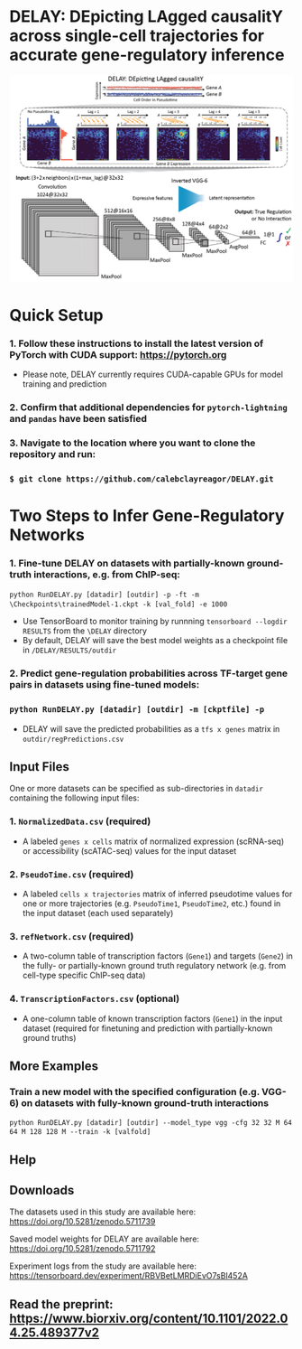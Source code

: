 # DELAY: DEpicting LAgged causalitY across single-cell trajectories for accurate gene-regulatory inference

![DELAY](DELAY.png)

# Quick Setup

### 1. Follow these instructions to install the latest version of PyTorch with CUDA support: https://pytorch.org

- Please note, DELAY currently requires CUDA-capable GPUs for model training and prediction

### 2. Confirm that additional dependencies for ``pytorch-lightning`` and ``pandas`` have been satisfied

### 3. Navigate to the location where you want to clone the repository and run:

### ``$ git clone https://github.com/calebclayreagor/DELAY.git``

# Two Steps to Infer Gene-Regulatory Networks

### 1. Fine-tune DELAY on datasets with partially-known ground-truth interactions, e.g. from ChIP-seq:

``python RunDELAY.py [datadir] [outdir] -p -ft -m \Checkpoints\trainedModel-1.ckpt -k [val_fold] -e 1000``

- Use TensorBoard to monitor training by runnning ``tensorboard --logdir RESULTS`` from the ``\DELAY`` directory
- By default, DELAY will save the best model weights as a checkpoint file in ``/DELAY/RESULTS/outdir``

### 2. Predict gene-regulation probabilities across TF-target gene pairs in datasets using fine-tuned models:

### ``python RunDELAY.py [datadir] [outdir] -m [ckptfile] -p``

- DELAY will save the predicted probabilities as a ``tfs x genes`` matrix in ``outdir/regPredictions.csv``

## Input Files

One or more datasets can be specified as sub-directories in ``datadir`` containing the following input files:

### 1. ``NormalizedData.csv`` (required)

- A labeled ``genes x cells`` matrix of normalized expression (scRNA-seq) or accessibility (scATAC-seq) values for the input dataset

### 2. ``PseudoTime.csv`` (required)

- A labeled ``cells x trajectories`` matrix of inferred pseudotime values for one or more trajectories (e.g. ``PseudoTime1``, ``PseudoTime2``, etc.) found in the input dataset (each used separately)

### 3. ``refNetwork.csv`` (required)

- A two-column table of transcription factors (``Gene1``) and targets (``Gene2``) in the fully- or partially-known ground truth regulatory network (e.g. from cell-type specific ChIP-seq data)

### 4. ``TranscriptionFactors.csv`` (optional)

- A one-column table of known transcription factors (``Gene1``) in the input dataset (required for finetuning and prediction with partially-known ground truths)

## More Examples

### Train a new model with the specified configuration (e.g. VGG-6) on datasets with fully-known ground-truth interactions

```
python RunDELAY.py [datadir] [outdir] --model_type vgg -cfg 32 32 M 64 64 M 128 128 M --train -k [valfold]
```

## Help



## Downloads

The datasets used in this study are available here: https://doi.org/10.5281/zenodo.5711739

Saved model weights for DELAY are available here: https://doi.org/10.5281/zenodo.5711792

Experiment logs from the study are available here: https://tensorboard.dev/experiment/RBVBetLMRDiEvO7sBl452A

## Read the preprint: https://www.biorxiv.org/content/10.1101/2022.04.25.489377v2
